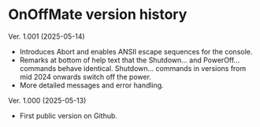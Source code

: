 
# OnOffMate version history

Ver. 1.001 (2025-05-14)
- Introduces Abort and enables ANSII escape sequences for the console.
- Remarks at bottom of help text that the Shutdown... and PowerOff... commands behave identical. Shutdown... commands in versions from mid 2024 onwards switch off the power.
- More detailed messages and error handling.

Ver. 1.000 (2025-05-13)
- First public version on Github.
